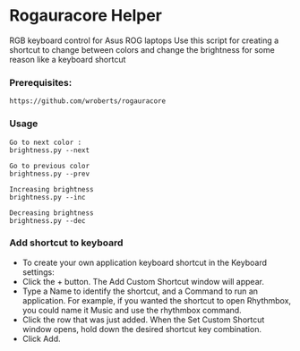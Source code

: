# Rogauracore Helper
RGB keyboard control for Asus ROG laptops Use this script for creating a shortcut to change between colors and change the brightness for some reason like a keyboard shortcut

### Prerequisites:

```
https://github.com/wroberts/rogauracore
```

### Usage

```
Go to next color :
brightness.py --next

Go to previous color
brightness.py --prev

Increasing brightness 
brightness.py --inc

Decreasing brightness 
brightness.py --dec
```

### Add shortcut to keyboard

- To create your own application keyboard shortcut in the Keyboard settings:
- Click the + button. The Add Custom Shortcut window will appear.
- Type a Name to identify the shortcut, and a Command to run an application. For example, if you wanted the shortcut to open Rhythmbox, you could name it Music and use the rhythmbox command.
- Click the row that was just added. When the Set Custom Shortcut window opens, hold down the desired shortcut key combination.
- Click Add.
